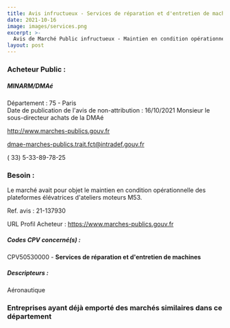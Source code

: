 ```yaml
---
title: Avis infructueux - Services de réparation et d'entretien de machines
date: 2021-10-16
image: images/services.png
excerpt: >-
  Avis de Marché Public infructueux - Maintien en condition opérationnelle des plateformes élévatrices d'ateliers moteurs M53.
layout: post
---
```


### Acheteur Public :
##### MINARM/DMAé
Département : 75 - Paris<br/>
Date de publication de l'avis de non-attribution : 16/10/2021
Monsieur le sous-directeur achats de la DMAé

http://www.marches-publics.gouv.fr

dmae-marches-publics.trait.fct@intradef.gouv.fr

( 33) 5-33-89-78-25
### Besoin :

Le marché avait pour objet le maintien en condition opérationnelle des plateformes élévatrices d'ateliers moteurs M53.

Ref. avis : 21-137930

URL Profil Acheteur : https://www.marches-publics.gouv.fr

##### Codes CPV concerné(s) :
CPV50530000 - **Services de réparation et d'entretien de machines** <br/>

##### Descripteurs :
Aéronautique <br/>

### Entreprises ayant déjà emporté des marchés similaires dans ce département
